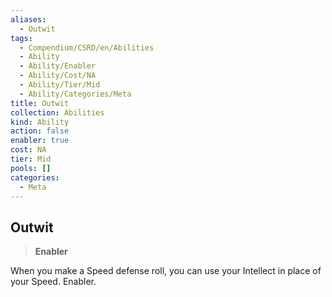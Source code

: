 ```yaml
---
aliases:
  - Outwit
tags:
  - Compendium/CSRD/en/Abilities
  - Ability
  - Ability/Enabler
  - Ability/Cost/NA
  - Ability/Tier/Mid
  - Ability/Categories/Meta
title: Outwit
collection: Abilities
kind: Ability
action: false
enabler: true
cost: NA
tier: Mid
pools: []
categories:
  - Meta
---
```

## Outwit    
>**Enabler**  
    
When you make a Speed defense roll, you can use your Intellect in place of your Speed. Enabler.